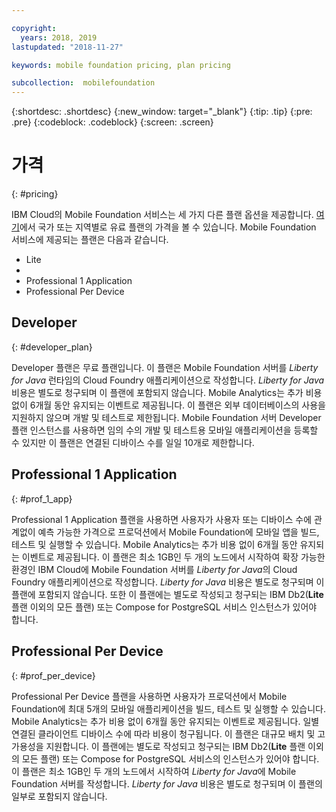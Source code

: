 ```yaml
---

copyright:
  years: 2018, 2019
lastupdated: "2018-11-27"

keywords: mobile foundation pricing, plan pricing

subcollection:  mobilefoundation
---
```


{:shortdesc: .shortdesc}
{:new_window: target="_blank"}
{:tip: .tip}
{:pre: .pre}
{:codeblock: .codeblock}
{:screen: .screen}

# 가격
{: #pricing}

IBM Cloud의 Mobile Foundation 서비스는 세 가지 다른 플랜 옵션을 제공합니다. [여기](https://cloud.ibm.com/catalog/services/mobile-foundation)에서 국가 또는 지역별로 유료 플랜의 가격을 볼 수 있습니다. Mobile Foundation 서비스에 제공되는 플랜은 다음과 같습니다.
* Lite
* 
* Professional 1 Application
* Professional Per Device

## Developer
{: #developer_plan}

Developer 플랜은 무료 플랜입니다. 이 플랜은 Mobile Foundation 서버를 *Liberty for Java* 런타임의 Cloud Foundry 애플리케이션으로 작성합니다. *Liberty for Java* 비용은 별도로 청구되며 이 플랜에 포함되지 않습니다. Mobile Analytics는 추가 비용 없이 6개월 동안 유지되는 이벤트로 제공됩니다. 이 플랜은 외부 데이터베이스의 사용을 지원하지 않으며 개발 및 테스트로 제한됩니다. Mobile Foundation 서버 Developer 플랜 인스턴스를 사용하면 임의 수의 개발 및 테스트용 모바일 애플리케이션을 등록할 수 있지만 이 플랜은 연결된 디바이스 수를 일일 10개로 제한합니다.

## Professional 1 Application
{: #prof_1_app}

Professional 1 Application 플랜을 사용하면 사용자가 사용자 또는 디바이스 수에 관계없이 예측 가능한 가격으로 프로덕션에서 Mobile Foundation에 모바일 앱을 빌드, 테스트 및 실행할 수 있습니다. Mobile Analytics는 추가 비용 없이 6개월 동안 유지되는 이벤트로 제공됩니다. 이 플랜은 최소 1GB인 두 개의 노드에서 시작하여 확장 가능한 환경인 IBM Cloud에 Mobile Foundation 서버를 *Liberty for Java*의 Cloud Foundry 애플리케이션으로 작성합니다. *Liberty for Java* 비용은 별도로 청구되며 이 플랜에 포함되지 않습니다. 또한 이 플랜에는 별도로 작성되고 청구되는 IBM Db2(**Lite** 플랜 이외의 모든 플랜) 또는 Compose for PostgreSQL 서비스 인스턴스가 있어야 합니다.

## Professional Per Device
{: #prof_per_device}

Professional Per Device 플랜을 사용하면 사용자가 프로덕션에서 Mobile Foundation에 최대 5개의 모바일 애플리케이션을 빌드, 테스트 및 실행할 수 있습니다. Mobile Analytics는 추가 비용 없이 6개월 동안 유지되는 이벤트로 제공됩니다. 일별 연결된 클라이언트 디바이스 수에 따라 비용이 청구됩니다. 이 플랜은 대규모 배치 및 고가용성을 지원합니다. 이 플랜에는 별도로 작성되고 청구되는 IBM Db2(**Lite** 플랜 이외의 모든 플랜) 또는 Compose for PostgreSQL 서비스의 인스턴스가 있어야 합니다. 이 플랜은 최소 1GB인 두 개의 노드에서 시작하여 *Liberty for Java*에 Mobile Foundation 서버를 작성합니다. *Liberty for Java* 비용은 별도로 청구되며 이 플랜의 일부로 포함되지 않습니다.
